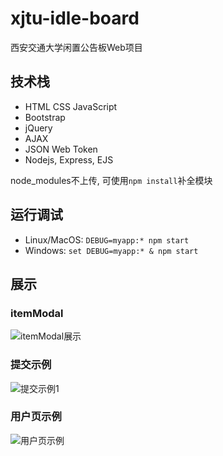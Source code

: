 # xjtu-idle-board

西安交通大学闲置公告板Web项目

## 技术栈

- HTML CSS JavaScript
- Bootstrap
- jQuery
- AJAX
- JSON Web Token
- Nodejs, Express, EJS

node_modules不上传, 可使用`npm install`补全模块

## 运行调试

- Linux/MacOS: `DEBUG=myapp:* npm start`
- Windows: `set DEBUG=myapp:* & npm start`

## 展示

### itemModal

![itemModal展示](https://s1.ax1x.com/2020/09/16/w2mwSP.png)

### 提交示例

![提交示例1](https://s1.ax1x.com/2020/09/16/w2uwqS.png)

### 用户页示例

![用户页示例](https://s1.ax1x.com/2020/09/18/wfyfQs.png)
